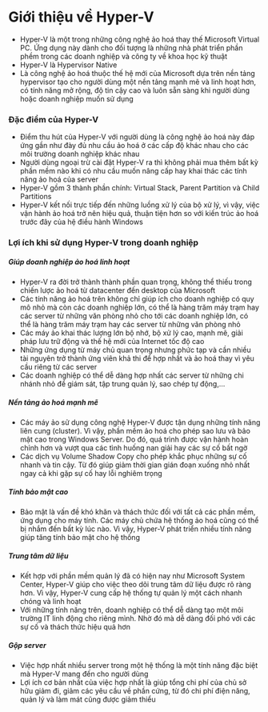 # Giới thiệu về Hyper-V
- Hyper-V là một trong những công nghệ ảo hoá thay thế Microsoft Virtual PC. Ứng dụng này dành cho đối tượng là những nhà phát triển phần phềm trong các doanh nghiệp và công ty về khoa học kỹ thuật
- Hyper-V là Hypervisor Native
- Là công nghệ ảo hoá thuộc thế hệ mới của Microsoft dựa trên nền tảng hypervisor tạo cho người dùng một nền tảng mạnh mẽ và linh hoạt hơn, có tính năng mở rộng, độ tin cậy cao và luôn sẵn sàng khi người dùng hoặc doanh nghiệp muốn sử dụng

### Đặc điểm của Hyper-V
- Điểm thu hút của Hyper-V với người dùng là công nghệ ảo hoá này đáp ứng gần như đày đủ nhu cầu ảo hoá ở các cấp độ khác nhau cho các môi trường doanh nghiệp khác nhau
- Người dùng ngoại trừ cài đặt Hyper-V ra thì không phải mua thêm bất kỳ phần mềm nào khi có nhu cầu muốn nâng cấp hay khai thác các tính năng ảo hoá của server
- Hyper-V gồm 3 thành phần chính: Virtual Stack, Parent Partition và Child Partitions
- Hyper-V kết nối trực tiếp đến những luồng xử lý của bộ xử lý, vì vậy, việc vận hành ảo hoá trở nên hiệu quả, thuận tiện hơn so với kiến trúc ảo hoá trước đây của hệ điều hành Windows

### Lợi ích khi sử dụng Hyper-V trong doanh nghiệp
##### Giúp doanh nghiệp ảo hoá linh hoạt
- Hyper-V ra đời trở thành thành phần quan trọng, không thể thiếu trong chiến lược ảo hoá từ datacenter đến desktop của Microsoft
- Các tính năng ảo hoá trên không chỉ giúp ích cho doanh nghiệp có quy mô nhỏ mà còn các doanh nghiệp lớn, có thể là hàng trăm máy trạm hay các server từ những văn phòng nhỏ cho tới các doanh nghiệp lớn, có thể là hàng trăm máy trạm hay các server từ những văn phòng nhỏ
- Các máy ảo khai thác lượng lớn bộ nhớ, bộ xử lý cao, mạnh mẽ, giải pháp lưu trữ động và thế hệ mới của Internet tốc độ cao
- Những ứng dụng từ máy chủ quan trọng nhưng phức tạp và cần nhiều tài nguyên trở thành ứng viên khả thi để hợp nhất và ảo hoá thay vì yêu cầu riêng từ các server
- Các doanh nghiệp có thể dễ dàng hợp nhất các server từ những chi nhánh nhỏ để giám sát, tập trung quản lý, sao chép tự động,...

##### Nền tảng ảo hoá mạnh mẽ
- Các máy ảo sử dụng công nghệ Hyper-V được tận dụng những tính năng liên cung (cluster). Vì vậy, phần mềm ảo hoá cho phép sao lưu và bảo mật cao trong Windows Server. Do đó, quá trình được vận hành hoàn chỉnh hơn và vượt qua các tình huống nan giải hay các sự cố bất ngờ
- Các dịch vụ Volume Shadow Copy cho phép khắc phục những sự cố nhanh và tin cậy. Từ đó giúp giảm thời gian gián đoạn xuống nhỏ nhất ngay cả khi gặp sự cố hay lỗi nghiêm trọng

##### Tính bảo mật cao
- Bảo mật là vấn đề khó khăn và thách thức đối với tất cả các phần mềm, ứng dụng cho máy tính. Các máy chủ chứa hệ thống ảo hoá cũng có thể bị nhắm đến bất kỳ lúc nào. Vì vậy, Hyper-V phát triển nhiều tính năng giúp tăng tính bảo mật cho hệ thống

##### Trung tâm dữ liệu
- Kết hợp với phần mềm quản lý đã có hiện nay như Microsoft System Center, Hyper-V giúp cho việc theo dõi trung tâm dữ liệu được rõ ràng hơn. Vì vậy, Hyper-V cung cấp hệ thống tự quản lý một cách nhanh chóng và linh hoạt
- Với những tính năng trên, doanh nghiệp có thể dễ dàng tạo một môi trường IT linh động cho riêng mình. Nhờ đó mà dễ dàng đối phó với các sự cố và thách thức hiệu quả hơn

##### Gộp server
- Việc hợp nhất nhiều server trong một hệ thống là một tính năng đặc biệt mà Hyper-V mang đến cho người dùng
- Lợi ích cơ bản nhất của việc hợp nhất là giúp tổng chi phí của chủ sở hữu giảm đi, giảm các yêu cầu về phần cứng, từ đó chi phí điện năng, quản lý và làm mát cũng được giảm thiểu